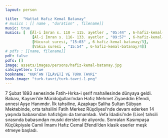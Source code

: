 ```yaml
---
layout: person

title:  "Hattat Hafız Kemal Batanay"
# musics : [[ name , "duration" , filename]]
music: true
musics: [  [Âl-i İmran s. 110 – 115. ayetler , "05:44" , 6-hafiz-kemal-batanay/1],
            [Âl-i İmran s. 116- 133. ayetler , "09:57" , 6-hafiz-kemal-batanay/2],
            [Hücurat suresi, "15:03" , 6-hafiz-kemal-batanay/3],
            [Vakıa suresi , "15:54" , 6-hafiz-kemal-batanay/4]]
# pdfs : [[name, filename]]
pdf: false
pdfs: []
image: assets/images/persons/hafiz-kemal-batanay.jpg
sahsiyetler: true
bookname: "KUR’AN TİLÂVETİ VE TÜRK TAVRI"
book-image: "turk-tavri/turk-tavri-1.png"
---
```


7 Şubat 1893 senesinde Fatih-Hırka-i şerif mahallesinde dünyaya geldi. Babası, Kayseri’de Müridoğulları’ndan Hafız Mehmet Ziyaeddin Efendi, annesi Ayşe Hanımdır. 
İlk tahsiline, Azapkapı Saliha Sultan Sübyan Mektebinde, orta tahsilini Fatih Merkez Rüşdiyesi’nde devam ederken 14 yaşında babasından hafızlığını da tamamladı. 
Vefa İdadisi’nde (Lise) tahsili sırasında babasından musıki dersleri de alıyordu. Sonraları Kasımpaşa Küçükpiyale Camii İmamı Hafız Cemal Efendi’den klasik eserler meşk etmeye başladı. 
